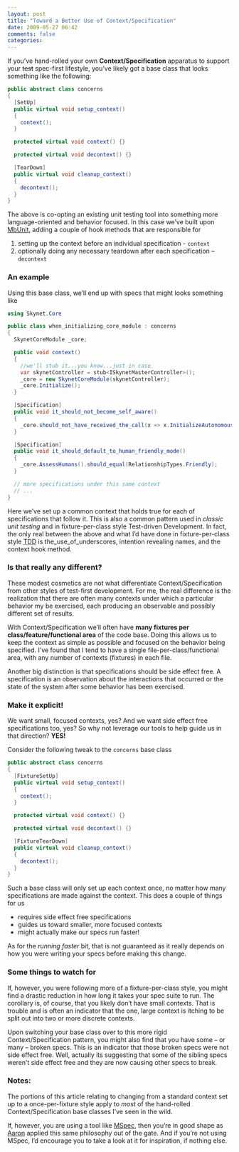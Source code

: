 ```yaml
---
layout: post
title: "Toward a Better Use of Context/Specification"
date: 2009-05-27 06:42
comments: false
categories:
---
```


If you’ve hand-rolled your own **Context/Specification** apparatus to
support your ~~test~~ spec-first lifestyle, you’ve likely got a base
class that looks something like the following:

```csharp
public abstract class concerns
{
  [SetUp]
  public virtual void setup_context()
  {
    context();
  }

  protected virtual void context() {}

  protected virtual void decontext() {}

  [TearDown]
  public virtual void cleanup_context()
  {
    decontext();
  }
}
```

The above is co-opting an existing unit testing tool into something more
language-oriented and behavior focused. In this case we’ve built upon
[MbUnit][], adding a couple of hook methods that are responsible for

1.  setting up the context before an individual specification -
    `context`
2.  optionally doing any necessary teardown after each specification –
    `decontext`

### An example

Using this base class, we’ll end up with specs that might looks
something like

```csharp
using Skynet.Core

public class when_initializing_core_module : concerns
{
  SkynetCoreModule _core;

  public void context()
  {
    //we'll stub it...you know...just in case
    var skynetController = stub<ISkynetMasterController>();
    _core = new SkynetCoreModule(skynetController);
    _core.Initialize();
  }

  [Specification]
  public void it_should_not_become_self_aware()
  {
    _core.should_not_have_received_the_call(x => x.InitializeAutonomousExecutionMode());
  }

  [Specification]
  public void it_should_default_to_human_friendly_mode()
  {
    _core.AssessHumans().should_equal(RelationshipTypes.Friendly);
  }

  // more specifications under this same context
  // ...
}
```

Here we’ve set up a common context that holds true for each of
specifications that follow it. This is also a common pattern used in
*classic unit testing* and in fixture-per-class style Test-driven
Development. In fact, the only real between the above and what I’d have
done in fixture-per-class style
<abbr title="Test-driven Development">TDD</abbr> is
the\_use\_of\_underscores, intention revealing names, and the context
hook method.

### Is that really any different?

These modest cosmetics are not what differentiate Context/Specification from
other styles of test-first development. For me, the real difference is the
realization that there are often many contexts under which a particular
behavior my be exercised, each producing an observable and possibly different
set of results.

With Context/Specification we’ll often have **many fixtures per
class/feature/functional area** of the code base. Doing this allows us to keep
the context as simple as possible and focused on the behavior being specified.
I’ve found that I tend to have a single file-per-class/functional area, with
any number of contexts (fixtures) in each file.

Another big distinction is that specifications should be side effect free. A
specification is an observation about the interactions that occurred or the
state of the system after some behavior has been exercised.

### Make it explicit!

We want small, focused contexts, yes? And we want side effect free
specifications too, yes? So why not leverage our tools to help guide us
in that direction? **YES!**

Consider the following tweak to the `concerns` base class

```csharp
public abstract class concerns
{
  [FixtureSetUp]
  public virtual void setup_context()
  {
    context();
  }

  protected virtual void context() {}

  protected virtual void decontext() {}

  [FixtureTearDown]
  public virtual void cleanup_context()
  {
    decontext();
  }
}
```

Such a base class will only set up each context once, no matter how many
specifications are made against the context. This does a couple of
things for us

-   requires side effect free specifications
-   guides us toward smaller, more focused contexts
-   might actually make our specs run faster!

As for the *running faster* bit, that is not guaranteed as it really
depends on how you were writing your specs before making this change.

### Some things to watch for

If, however, you were following more of a fixture-per-class style, you
might find a drastic reduction in how long it takes your spec suite to
run. The corollary is, of course, that you likely don’t have small
contexts. That is trouble and is often an indicator that the one, large
context is itching to be split out into two or more discrete contexts.

Upon switching your base class over to this more rigid
Context/Specification pattern, you might also find that you have some –
or many – broken specs. This is an indicator that those broken specs
were not side effect free. Well, actually its suggesting that some of
the sibling specs weren’t side effect free and they are now causing
other specs to break.

### Notes:

The portions of this article relating to changing from a standard
context set up to a once-per-fixture style apply to *most* of the
hand-rolled Context/Specification base classes I’ve seen in the wild.

If, however, you are using a tool like [MSpec][], then you’re in good
shape as [Aaron][] applied this same philosophy out of the gate. And if
you’re not using MSpec, I’d encourage you to take a look at it for
inspiration, if nothing else.

  [MbUnit]: http://mbunit.com/ "generative unit test framework"
  [MSpec]: http://github.com/machine/machine.specifications
  [Aaron]: http://aaron-jensen.com
